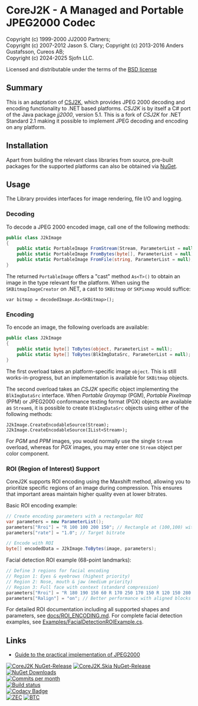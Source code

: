 # CoreJ2K - A Managed and Portable JPEG2000 Codec


Copyright (c) 1999-2000 JJ2000 Partners;  
Copyright (c) 2007-2012 Jason S. Clary; 
Copyright (c) 2013-2016 Anders Gustafsson, Cureos AB;  
Copyright (c) 2024-2025 Sjofn LLC.   

Licensed and distributable under the terms of the [BSD license](http://www.opensource.org/licenses/bsd-license.php)

## Summary

This is an adaptation of [CSJ2K](http://csj2k.codeplex.com/), which provides JPEG 2000 decoding and encoding functionality to .NET based platforms. *CSJ2K* is by itself a C# port of the Java 
package *jj2000*, version 5.1. This is a fork of *CSJ2K* for .NET Standard 2.1 making it possible to implement JPEG decoding and encoding on any platform.

## Installation

Apart from building the relevant class libraries from source, pre-built packages for the supported platforms can also be obtained via [NuGet](https://nuget.org/packages/CSJ2K.Skia/).

## Usage

The Library provides interfaces for image rendering, file I/O and logging.

### Decoding

To decode a JPEG 2000 encoded image, call one of the following methods:

```csharp
public class J2kImage
{
	public static PortableImage FromStream(Stream, ParameterList = null);
	public static PortableImage FromBytes(byte[], ParameterList = null);
	public static PortableImage FromFile(string, ParameterList = null);
}
```

The returned `PortableImage` offers a "cast" method `As<T>()` to obtain an image in the type relevant for the platform. When using the `SKBitmapImageCreator` on .NET, a cast to `SKBitmap` or `SKPixmap` would suffice:

    var bitmap = decodedImage.As<SKBitmap>();

### Encoding

To encode an image, the following overloads are available:

```csharp
public class J2kImage
{
	public static byte[] ToBytes(object, ParameterList = null);
	public static byte[] ToBytes(BlkImgDataSrc, ParameterList = null);
}
```

The first overload takes an platform-specific image `object`. This is still works-in-progress, but an implementation is available for `SKBitmap` objects.

The second overload takes an *CSJ2K* specific object implementing the `BlkImgDataSrc` interface. When *Portable Graymap* (PGM), *Portable Pixelmap* (PPM) or JPEG2000 conformance testing format (PGX) objects are available as `Stream`s, 
it is possible to create `BlkImgDataSrc` objects using either of the following methods:

    J2kImage.CreateEncodableSource(Stream);
	J2kImage.CreateEncodableSource(IList<Stream>);
	
For *PGM* and *PPM* images, you would normally use the single `Stream` overload, whereas for *PGX* images, you may enter one `Stream` object per color component.

### ROI (Region of Interest) Support

CoreJ2K supports ROI encoding using the Maxshift method, allowing you to prioritize specific regions of an image during compression. This ensures that important areas maintain higher quality even at lower bitrates.

Basic ROI encoding example:
```csharp
// Create encoding parameters with a rectangular ROI
var parameters = new ParameterList();
parameters["Rroi"] = "R 100 100 200 150"; // Rectangle at (100,100) with width=200, height=150
parameters["rate"] = "1.0"; // Target bitrate

// Encode with ROI
byte[] encodedData = J2kImage.ToBytes(image, parameters);
```

Facial detection ROI example (68-point landmarks):
```csharp
// Define 3 regions for facial encoding
// Region 1: Eyes & eyebrows (highest priority)  
// Region 2: Nose, mouth & jaw (medium priority)
// Region 3: Full face with context (standard compression)
parameters["Rroi"] = "R 180 190 150 60 R 170 250 170 150 R 120 150 280 300";
parameters["Ralign"] = "on"; // Better performance with aligned blocks
```

For detailed ROI documentation including all supported shapes and parameters, see [docs/ROI_ENCODING.md](docs/ROI_ENCODING.md).
For complete facial detection examples, see [Examples/FacialDetectionROIExample.cs](Examples/FacialDetectionROIExample.cs).

## Links

* [Guide to the practical implementation of JPEG2000](http://www.jpeg.org/jpeg2000guide/guide/contents.html)

[![CoreJ2K NuGet-Release](https://img.shields.io/nuget/v/CoreJ2K.svg?label=CoreJ2K)](https://www.nuget.org/packages/CoreJ2K/) 
[![CoreJ2K.Skia NuGet-Release](https://img.shields.io/nuget/v/CoreJ2K.Skia.svg?label=CoreJ2K.Skia)](https://www.nuget.org/packages/CoreJ2K.Skia/)  
[![NuGet Downloads](https://img.shields.io/nuget/dt/CoreJ2K?label=NuGet%20downloads)](https://www.nuget.org/packages/CoreJ2K/)  
[![Commits per month](https://img.shields.io/github/commit-activity/m/cinderblocks/CoreJ2K/master)](https://www.github.com/cinderblocks/CoreJ2K/)  
[![Build status](https://ci.appveyor.com/api/projects/status/9fr2467p5wxt6qxx?svg=true)](https://ci.appveyor.com/project/cinderblocks57647/corej2k)  
[![Codacy Badge](https://app.codacy.com/project/badge/Grade/5704c7b134b249b3ac8ba3ca9a76dbbb)](https://app.codacy.com/gh/cinderblocks/CoreJ2K/dashboard?utm_source=gh&utm_medium=referral&utm_content=&utm_campaign=Badge_grade)  
[![ZEC](https://img.shields.io/keybase/zec/cinder)](https://keybase.io/cinder) [![BTC](https://img.shields.io/keybase/btc/cinder)](https://keybase.io/cinder)  
